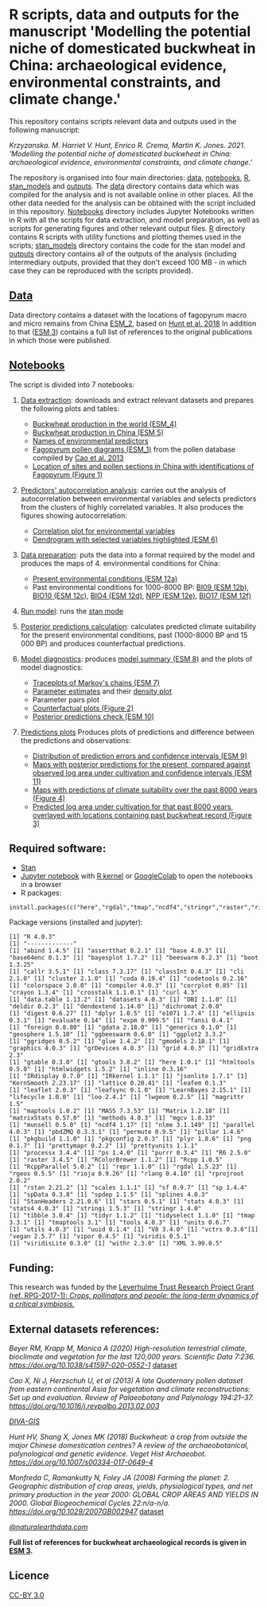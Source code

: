 # R scripts, data and outputs for the manuscript 'Modelling the potential niche of domesticated buckwheat in China: archaeological evidence, environmental constraints, and climate change.'

This repository contains scripts relevant data and outputs used in the following manuscript:

*Krzyzanska. M. Harriet V. Hunt, Enrico R. Crema, Martin K. Jones. 2021. 'Modelling the potential niche of domesticated buckwheat in China: archaeological evidence, environmental constraints, and climate change.'*

 
The repository is organised into four main directories: [data](data), [notebooks](notebooks), [R](R), [stan_models](stan_models) and [outputs](outputs). The [data](data) directory contains data which was compiled for the analysis and is not available online in other places. All the other data needed for the analysis can be obtained with the script included in this repository. [Notebooks](notebooks) directory includes Jupyter Notebooks written in R with all the scripts for data extraction, and model preparation, as well as scripts for generating figures and other relevant output files. [R](R) directory contains R scripts with utility functions and plotting themes used in the scripts; [stan_models](stan_models) directory contains the code for the stan model and [outputs](outputs) directory contains all of the outputs of the analysis (including intermediary outputs, provided that they don't exceed 100 MB - in which case they can be reproduced with the scripts provided).

## [Data](data)

Data directory contains a dataset with the locations of fagopyrum macro and micro remains from China [ESM_2](data/ESM_2.csv), based on [Hunt et al. 2018](https://doi.org/10.1007/s00334-017-0649-4)  In addition to that ([ESM 3](data/ESM_3.pdf)) contains a full list of references to the original publications in which those were published.

## [Notebooks](notebooks)

The script is divided into 7 notebooks:

 1. [Data extraction](notebooks/01_Data_extraction.ipynb): downloads and extract relevant datasets and prepares the following plots and tables:
     - [Buckwheat production in the world (ESM_4)](outputs/ESM_4.tiff)
     - [Buckwheat production in China (ESM 5)](outputs/ESM_5.tiff)
     - [Names of environmental predictors](outputs/01_01_Predictor_variables.csv)
     - [Fagopyrum pollen diagrams (ESM_1)](outputs/ESM_1.pdf) from the pollen database compiled by [Cao et al. 2013](https://doi.org/10.1016/j.revpalbo.2013.02.003)
     - [Location of sites and pollen sections in China with identifications of Fagopyrum (Figure 1)](outputs/Fig1.jpeg)
2. [Predictors' autocorrelation analysis](notebooks/02_Predictors_autocorrelation_analysis.ipynb): carries out the analysis of autocorrelation between environmental variables and selects predictors from the clusters of highly correlated variables. It also produces the figures showing autocorrelation:
    - [Correlation plot for environmental variables](outputs/02_02_Predictors_corrplot.tiff)
    - [Dendrogram with selected variables highlighted (ESM 6)](outputs/ESM_6.pdf)
3. [Data preparation](notebooks/03_Data_preparation.ipynb): puts the data into a format required by the model and produces the maps of 4.	environmental conditions for China:
    - [Present environmental conditions (ESM 12a)](outputs/ESM_12a.tiff)
    - Past environmental conditions for 1000-8000 BP: [BI09 (ESM 12b)](outputs/ESM_12b.tiff), [BIO10 (ESM 12c)](outputs/ESM_12c.tiff), [BIO4 (ESM 12d)](outputs/ESM_12d.tiff), [NPP (ESM 12e)](outputs/ESM_12e.tiff), [BIO17 (ESM 12f)](outputs/ESM_12f.tiff)
    
4. [Run model](notebooks/04_Run_model.ipynb): runs the [stan mode](stan_models/parabolic_iCAR.stan) 
5. [Posterior predictions calculation](notebooks/05_Posterior_predictions_calculation.ipynb): calculates predicted climate suitability for the present environmental conditions, past (1000-8000 BP and 15 000 BP) and produces counterfactual predictions.
6. [Model diagnostics](notebooks/06_Model_diagnostics.ipynb): produces [model summary (ESM 8)](outputs/ESM_8.csv) and the plots of model diagnostics:
    - [Traceplots of Markov's chains (ESM 7)](outputs/ESM_7.pdf)
    - [Parameter estimates](outputs/06_01_Parameters_posterior.tiff) and their [density plot](outputs/06_02_Parameters_posterior_density.tiff)
    - Parameter pairs plot
    - [Counterfactual plots (Figure 2)](outputs/Fig2.tiff)
    - [Posterior predictions check (ESM 10)](outputs/ESM_10.pdf)
    
7. [Predictions plots](notebooks/07_Predictions_plots.ipynb) Produces plots of predictions and difference between the predictions and observations:
    - [Distribution of prediction errors and confidence intervals (ESM 9)](outputs/ESM_9.pdf)
    - [Maps with posterior predictions for the present, compared against observed log area under cultivation and confidence intervals (ESM 11)](outputs/ESM_11.tiff)
    - [Maps with predictions of climate suitability over the past 8000 years (Figure 4)](outputs/Fig4.tiff)
    - [Predicted log area under cultivation for that past 8000 years, overlayed with locations containing past buckwheat record (Figure 3)](outputs/Fig3.tiff) 
    
## Required software:

- [Stan](https://mc-stan.org/)
- [Jupyter notebook](https://jupyter.org/) with [R kernel](https://github.com/IRkernel/IRkernel) or [GoogleColab](https://colab.research.google.com/) to open the notebooks in a browser
- R packages:

```
install.packages(c("here","rgdal","tmap","ncdf4","stringr","raster","rioja","maptools","prettymapr","data.table","corrplot","dendextend","spdep","geosphere","RColorBrewer","viridis","rstan","ggplot2","bayesplot","grid","gridExtra","ggridges","matrixStats","rgeos","tidyr","ggbeeswarm","sf"))
```

Package versions (installed and jupyter):
``` 
[1] "R 4.0.3"
[1] "-------------"
[1] "abind 1.4.5" [1] "assertthat 0.2.1" [1] "base 4.0.3" [1] "base64enc 0.1.3" [1] "bayesplot 1.7.2" [1] "beeswarm 0.2.3" [1] "boot 1.3.25"
[1] "callr 3.5.1" [1] "class 7.3.17" [1] "classInt 0.4.3" [1] "cli 2.1.0" [1] "cluster 2.1.0" [1] "coda 0.19.4" [1] "codetools 0.2.16"
[1] "colorspace 2.0.0" [1] "compiler 4.0.3" [1] "corrplot 0.85" [1] "crayon 1.3.4" [1] "crosstalk 1.1.0.1" [1] "curl 4.3" 
[1] "data.table 1.13.2" [1] "datasets 4.0.3" [1] "DBI 1.1.0" [1] "deldir 0.2.3" [1] "dendextend 1.14.0" [1] "dichromat 2.0.0" 
[1] "digest 0.6.27" [1] "dplyr 1.0.5" [1] "e1071 1.7.4" [1] "ellipsis 0.3.1" [1] "evaluate 0.14" [1] "expm 0.999.5" [1] "fansi 0.4.1" 
[1] "foreign 0.8.80" [1] "gdata 2.18.0" [1] "generics 0.1.0" [1] "geosphere 1.5.10" [1] "ggbeeswarm 0.6.0" [1] "ggplot2 3.3.2" 
[1] "ggridges 0.5.2" [1] "glue 1.4.2" [1] "gmodels 2.18.1" [1] "graphics 4.0.3" [1] "grDevices 4.0.3" [1] "grid 4.0.3" [1] "gridExtra 2.3" 
[1] "gtable 0.3.0" [1] "gtools 3.8.2" [1] "here 1.0.1" [1] "htmltools 0.5.0" [1] "htmlwidgets 1.5.2" [1] "inline 0.3.16" 
[1] "IRdisplay 0.7.0" [1] "IRkernel 1.1.1" [1] "jsonlite 1.7.1" [1] "KernSmooth 2.23.17" [1] "lattice 0.20.41" [1] "leafem 0.1.3" 
[1] "leaflet 2.0.3" [1] "leafsync 0.1.0" [1] "LearnBayes 2.15.1" [1] "lifecycle 1.0.0" [1] "loo 2.4.1" [1] "lwgeom 0.2.5" [1] "magrittr 1.5"
[1] "maptools 1.0.2" [1] "MASS 7.3.53" [1] "Matrix 1.2.18" [1] "matrixStats 0.57.0" [1] "methods 4.0.3" [1] "mgcv 1.8.33" 
[1] "munsell 0.5.0" [1] "ncdf4 1.17" [1] "nlme 3.1.149" [1] "parallel 4.0.3" [1] "pbdZMQ 0.3.3.1" [1] "permute 0.9.5" [1] "pillar 1.4.6"
[1] "pkgbuild 1.1.0" [1] "pkgconfig 2.0.3" [1] "plyr 1.8.6" [1] "png 0.1.7" [1] "prettymapr 0.2.2" [1] "prettyunits 1.1.1" 
[1] "processx 3.4.4" [1] "ps 1.4.0" [1] "purrr 0.3.4" [1] "R6 2.5.0" [1] "raster 3.4.5" [1] "RColorBrewer 1.1.2" [1] "Rcpp 1.0.5" 
[1] "RcppParallel 5.0.2" [1] "repr 1.1.0" [1] "rgdal 1.5.23" [1] "rgeos 0.5.5" [1] "rioja 0.9.26" [1] "rlang 0.4.10" [1] "rprojroot 2.0.2"
[1] "rstan 2.21.2" [1] "scales 1.1.1" [1] "sf 0.9.7" [1] "sp 1.4.4" [1] "spData 0.3.8" [1] "spdep 1.1.5" [1] "splines 4.0.3" 
[1] "StanHeaders 2.21.0.6" [1] "stars 0.5.1" [1] "stats 4.0.3" [1] "stats4 4.0.3" [1] "stringi 1.5.3" [1] "stringr 1.4.0"
[1] "tibble 3.0.4" [1] "tidyr 1.1.2" [1] "tidyselect 1.1.0" [1] "tmap 3.3.1" [1] "tmaptools 3.1" [1] "tools 4.0.3" [1] "units 0.6.7" 
[1] "utils 4.0.3" [1] "uuid 0.1.4" [1] "V8 3.4.0" [1] "vctrs 0.3.6"[1] "vegan 2.5.7" [1] "vipor 0.4.5" [1] "viridis 0.5.1" 
[1] "viridisLite 0.3.0" [1] "withr 2.3.0" [1] "XML 3.99.0.5"
``` 
## Funding:


This research was funded by the [Leverhulme Trust Research Project Grant (ref. RPG-2017-1): *Crops, pollinators and people: the long-term dynamics of a critical symbiosis.*](https://www.leverhulme.ac.uk/research-project-grants/crops-pollinators-and-people-long-term-dynamics-critical-symbiosis-0)

## External datasets references:


*Beyer RM, Krapp M, Manica A (2020) High-resolution terrestrial climate, bioclimate and vegetation for the last 120,000 years. Scientific Data 7:236. https://doi.org/10.1038/s41597-020-0552-1* [dataset](https://figshare.com/articles/dataset/LateQuaternary_Environment_nc/12293345)  

*Cao X, Ni J, Herzschuh U, et al (2013) A late Quaternary pollen dataset from eastern continental Asia for vegetation and climate reconstructions: Set up and evaluation. Review of Palaeobotany and Palynology 194:21–37. https://doi.org/10.1016/j.revpalbo.2013.02.003* 

*[DIVA-GIS](https://www.diva-gis.org/gdata)*  

*Hunt HV, Shang X, Jones MK (2018) Buckwheat: a crop from outside the major Chinese domestication centres? A review of the archaeobotanical, palynological and genetic evidence. Veget Hist Archaeobot. https://doi.org/10.1007/s00334-017-0649-4*  

*Monfreda C, Ramankutty N, Foley JA (2008) Farming the planet: 2. Geographic distribution of crop areas, yields, physiological types, and net primary production in the year 2000: GLOBAL CROP AREAS AND YIELDS IN 2000. Global Biogeochemical Cycles 22:n/a-n/a. https://doi.org/10.1029/2007GB002947* [dataset](http://www.earthstat.org/harvested-area-yield-175-crops/)  

*[@naturalearthdata.com](https://www.naturalearthdata.com/)*  

**Full list of references for buckwheat archaeological records is given in [ESM 3](data/ESM_3.pdf).**

## Licence

[CC-BY 3.0](https://creativecommons.org/licenses/by/3.0/)
